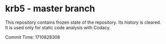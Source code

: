 # krb5 - master branch

This repository contains frozen state of the repository.
Its history is cleared. It is used only for static code
analysis with Codacy.

Commit Time: 1710828308